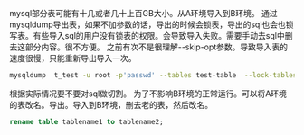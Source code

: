 mysql部分表可能有十几或者几十上百GB大小。从A环境导入到B环境。
通过mysqldump导出表，如果不加参数的话，导出的时候会锁表，导出的sql也会也锁写表。有些导入sql的用户没有锁表的权限。会导致导入失败。需要手动去sql中删去这部分内容。很不方便。
之前有次不是很理解--skip-opt参数。导致导入表的速度很慢，只能重新导出导入一次。
```sh
mysqldump  t_test -u root -p'passwd' --tables test-table  --lock-tables=false --skip-add-locks > /data/backup/test-table.sql
```
根据实际情况要不要对sql做切割。
为了不影响B环境的正常运行。可以将A环境的表改名。导出。导入到B环境，删去老的表，然后改名。
```sql
rename table tablename1 to tablename2;
```